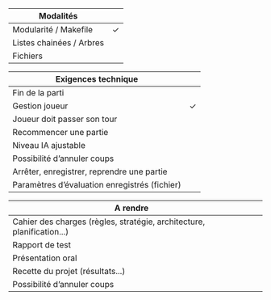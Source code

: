 | Modalités                      |   | 
| ------------------------------ | - |
| Modularité / Makefile          | ✓ |
| Listes chainées / Arbres       |   |
| Fichiers                       |   |

| Exigences technique                           |   |
| --------------------------------------------- | - |
| Fin de la parti                               |   |
| Gestion joueur                                | ✓ |
| Joueur doit passer son tour                   |   |
| Recommencer une partie                        |   |
| Niveau IA ajustable                           |   |
| Possibilité d’annuler coups                   |   |
| Arrêter, enregistrer, reprendre une partie    |   |
| Paramètres d’évaluation enregistrés (fichier) |   |

| A rendre                                      |   |
| --------------------------------------------- | - |
| Cahier des charges (règles, stratégie, architecture, planification...)                               |   |
| Rapport de test                               |   |
| Présentation oral                             |   |
| Recette du projet (résultats...)              |   |
| Possibilité d’annuler coups                   |   |